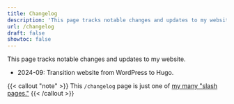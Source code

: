 ```yaml
---
title: Changelog
description: 'This page tracks notable changes and updates to my website.'
url: /changelog
draft: false
showtoc: false
---
```

This page tracks notable changes and updates to my website.

- 2024-09: Transition website from WordPress to Hugo.

{{< callout "note" >}}
This `/changelog` page is just one of [my many "slash pages."](/slashes)
{{< /callout >}}

